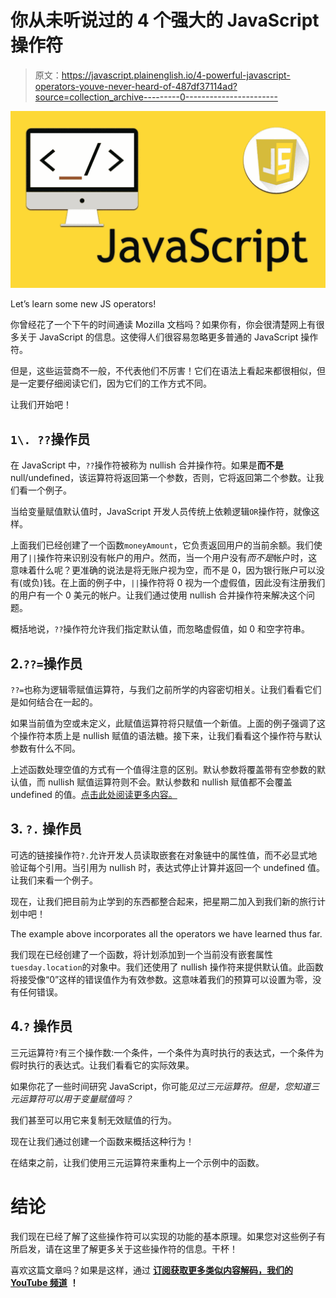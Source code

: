 # 你从未听说过的 4 个强大的 JavaScript 操作符

> 原文：<https://javascript.plainenglish.io/4-powerful-javascript-operators-youve-never-heard-of-487df37114ad?source=collection_archive---------0----------------------->

![](img/ac764dddc1185b241bc02437760449bb.png)

Let’s learn some new JS operators!

你曾经花了一个下午的时间通读 Mozilla 文档吗？如果你有，你会很清楚网上有很多关于 JavaScript 的信息。这使得人们很容易忽略更多普通的 JavaScript 操作符。

但是，这些运营商不一般，不代表他们不厉害！它们在语法上看起来都很相似，但是一定要仔细阅读它们，因为它们的工作方式不同。

让我们开始吧！

## `1\. ??`操作员

在 JavaScript 中，`??`操作符被称为 nullish 合并操作符。如果是**而不是** null/undefined，该运算符将返回第一个参数，否则，它将返回第二个参数。让我们看一个例子。

当给变量赋值默认值时，JavaScript 开发人员传统上依赖逻辑`OR`操作符，就像这样。

上面我们已经创建了一个函数`moneyAmount`，它负责返回用户的当前余额。我们使用了`||`操作符来识别没有帐户的用户。然而，当一个用户没有*而不是*帐户时，这意味着什么呢？更准确的说法是将无账户视为空，而不是 0，因为银行账户可以没有(或负)钱。在上面的例子中，`||`操作符将 0 视为一个虚假值，因此没有注册我们的用户有一个 0 美元的帐户。让我们通过使用 nullish 合并操作符来解决这个问题。

概括地说，`??`操作符允许我们指定默认值，而忽略虚假值，如 0 和空字符串。

## 2.`??=`操作员

`??=`也称为逻辑零赋值运算符，与我们之前所学的内容密切相关。让我们看看它们是如何结合在一起的。

如果当前值为空或未定义，此赋值运算符将只赋值一个新值。上面的例子强调了这个操作符本质上是 nullish 赋值的语法糖。接下来，让我们看看这个操作符与默认参数有什么不同。

上述函数处理空值的方式有一个值得注意的区别。默认参数将覆盖带有空参数的默认值，而 nullish 赋值运算符则不会。默认参数和 nullish 赋值都不会覆盖 undefined 的值。[点击此处阅读更多内容。](https://developer.mozilla.org/en-US/docs/Web/JavaScript/Reference/Operators/Logical_nullish_assignment)

## 3. `?.` 操作员

可选的链接操作符`?.`允许开发人员读取嵌套在对象链中的属性值，而不必显式地验证每个引用。当引用为 nullish 时，表达式停止计算并返回一个 undefined 值。让我们来看一个例子。

现在，让我们把目前为止学到的东西都整合起来，把星期二加入到我们新的旅行计划中吧！

The example above incorporates all the operators we have learned thus far.

我们现在已经创建了一个函数，将计划添加到一个当前没有嵌套属性`tuesday.location`的对象中。我们还使用了 nullish 操作符来提供默认值。此函数将接受像“0”这样的错误值作为有效参数。这意味着我们的预算可以设置为零，没有任何错误。

## 4.`?` 操作员

三元运算符`?`有三个操作数:一个条件，一个条件为真时执行的表达式，一个条件为假时执行的表达式。让我们看看它的实际效果。

如果你花了一些时间研究 JavaScript，你可能*见过三元运算符。但是，您知道三元运算符可以用于变量赋值吗？*

我们甚至可以用它来复制无效赋值的行为。

现在让我们通过创建一个函数来概括这种行为！

在结束之前，让我们使用三元运算符来重构上一个示例中的函数。

# 结论

我们现在已经了解了这些操作符可以实现的功能的基本原理。如果您对这些例子有所启发，请在这里了解更多关于这些操作符的信息。干杯！

喜欢这篇文章吗？如果是这样，通过 [**订阅获取更多类似内容解码，我们的 YouTube 频道**](https://www.youtube.com/channel/UCtipWUghju290NWcn8jhyAw) **！**